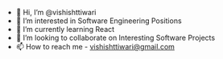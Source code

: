 - 👋 Hi, I’m @vishishttiwari
- 👀 I’m interested in Software Engineering Positions
- 🌱 I’m currently learning React
- 💞️ I’m looking to collaborate on Interesting Software Projects
- 📫 How to reach me - vishishttiwari@gmail.com

<!---
vishishttiwari/vishishttiwari is a ✨ special ✨ repository because its `README.md` (this file) appears on your GitHub profile.
You can click the Preview link to take a look at your changes.
--->
